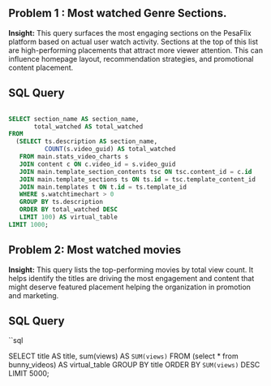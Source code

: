 ## Problem 1 : Most watched Genre Sections.

**Insight:** This query surfaces the most engaging sections on the PesaFlix platform based on actual user watch activity.
Sections at the top of this list are high-performing placements that attract more viewer attention. This can influence homepage layout, recommendation strategies, and promotional content placement.

## SQL Query

```sql

SELECT section_name AS section_name,
       total_watched AS total_watched
FROM
  (SELECT ts.description AS section_name,
          COUNT(s.video_guid) AS total_watched
   FROM main.stats_video_charts s
   JOIN content c ON c.video_id = s.video_guid
   JOIN main.template_section_contents tsc ON tsc.content_id = c.id
   JOIN main.template_sections ts ON ts.id = tsc.template_content_id
   JOIN main.templates t ON t.id = ts.template_id
   WHERE s.watchtimechart > 0
   GROUP BY ts.description
   ORDER BY total_watched DESC
   LIMIT 100) AS virtual_table
LIMIT 1000;

```

## Problem 2: Most watched movies 

**Insight:** This query lists the top-performing movies by total view count. It helps identify the titles are driving the most engagement and content that might deserve featured placement helping the organization in promotion and marketing. 

## SQL Query

``sql

SELECT title AS title,
       sum(views) AS `SUM(views)`
FROM
  (select *
   from bunny_videos) AS virtual_table
GROUP BY title
ORDER BY `SUM(views)` DESC
LIMIT 5000;

```
